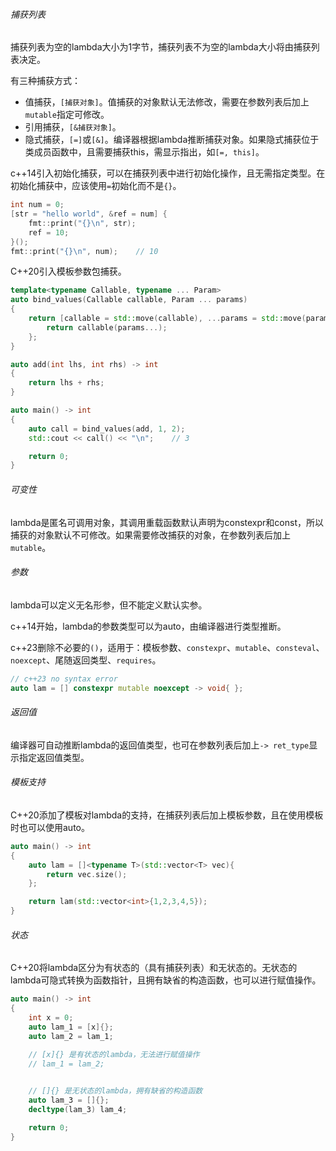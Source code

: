 ###### 捕获列表

捕获列表为空的lambda大小为1字节，捕获列表不为空的lambda大小将由捕获列表决定。

有三种捕获方式：

* 值捕获，`[捕获对象]`。值捕获的对象默认无法修改，需要在参数列表后加上`mutable`指定可修改。
* 引用捕获，`[&捕获对象]`。
* 隐式捕获，`[=]`或`[&]`。编译器根据lambda推断捕获对象。如果隐式捕获位于类成员函数中，且需要捕获this，需显示指出，如`[=, this]`。

c++14引入初始化捕获，可以在捕获列表中进行初始化操作，且无需指定类型。在初始化捕获中，应该使用`=`初始化而不是`{}`。

```cpp
int num = 0;
[str = "hello world", &ref = num] {
    fmt::print("{}\n", str);
    ref = 10;
}();
fmt::print("{}\n", num);	// 10
```

C++20引入模板参数包捕获。

```cpp
template<typename Callable, typename ... Param>
auto bind_values(Callable callable, Param ... params)
{
    return [callable = std::move(callable), ...params = std::move(params)]{
        return callable(params...);
    };
}

auto add(int lhs, int rhs) -> int
{
    return lhs + rhs;
}

auto main() -> int
{
    auto call = bind_values(add, 1, 2);
    std::cout << call() << "\n";    // 3

    return 0;
}
```

###### 可变性

lambda是匿名可调用对象，其调用重载函数默认声明为constexpr和const，所以捕获的对象默认不可修改。如果需要修改捕获的对象，在参数列表后加上`mutable`。

###### 参数

lambda可以定义无名形参，但不能定义默认实参。

c++14开始，lambda的参数类型可以为auto，由编译器进行类型推断。

c++23删除不必要的`()`，适用于：模板参数、`constexpr`、`mutable`、`consteval`、`noexcept`、尾随返回类型、`requires`。

```cpp
// c++23 no syntax error
auto lam = [] constexpr mutable noexcept -> void{ };
```

###### 返回值

编译器可自动推断lambda的返回值类型，也可在参数列表后加上`-> ret_type`显示指定返回值类型。

###### 模板支持

C++20添加了模板对lambda的支持，在捕获列表后加上模板参数，且在使用模板时也可以使用auto。

```cpp
auto main() -> int
{
    auto lam = []<typename T>(std::vector<T> vec){
        return vec.size();
    };

    return lam(std::vector<int>{1,2,3,4,5});
}
```

###### 状态

C++20将lambda区分为有状态的（具有捕获列表）和无状态的。无状态的lambda可隐式转换为函数指针，且拥有缺省的构造函数，也可以进行赋值操作。

```cpp
auto main() -> int
{
    int x = 0;
    auto lam_1 = [x]{};
    auto lam_2 = lam_1;
    
    // [x]{} 是有状态的lambda，无法进行赋值操作
    // lam_1 = lam_2;


    // []{} 是无状态的lambda，拥有缺省的构造函数
    auto lam_3 = []{};
    decltype(lam_3) lam_4;

    return 0;
}
```

